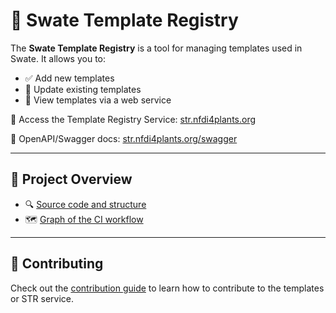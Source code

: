 # 🌱 Swate Template Registry

The **Swate Template Registry** is a tool for managing templates used in Swate. It allows you to:

* ✅ Add new templates
* 🔁 Update existing templates
* 👀 View templates via a web service

🔗 Access the Template Registry Service: [str.nfdi4plants.org](https://str.nfdi4plants.org/)

🔗 OpenAPI/Swagger docs: [str.nfdi4plants.org/swagger](https://str.nfdi4plants.org/swagger/index.html)

---

## 🧭 Project Overview

* 🔍 [Source code and structure](src)
* 🗺️ [Graph of the CI workflow](src/STRCI)

---

## 🤝 Contributing

Check out the [contribution guide](.github/CONTRIBUTING.md) to learn how to contribute to the templates or STR service.
